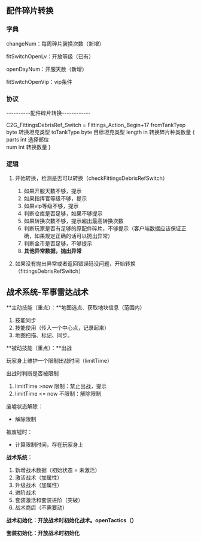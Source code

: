 ## 配件碎片转换

### **字典**

changeNum：每周碎片装换次数（新增）

fitSwitchOpenLv：开放等级（已有）

openDayNum：开服天数（新增）

fitSwitchOpenVip：vip条件

### **协议**

----------配件碎片转换------------

C2G_FittingsDebrisRef_Switch = Fittings_Action_Begin+17
fromTankTyep              byte               转换坦克类型
toTankType                  byte               目标坦克类型
length		    in                   转换碎片种类数量
{
	parts                       int             选择部位  
	num	                    int             转换数量
}

### 逻辑

1. 开始转换，检测是否可以转换（checkFittingsDebrisRefSwitch）

   1. 如果开服天数不够，提示
   2. 如果指挥官等级不够，提示
   3. 如果vip等级不够，提示
   4. 判断仓库是否足够，如果不够提示
   5. 如果转换次数不够，提示超出最高转换次数
   6. 判断玩家是否有足够的原配件碎片，不够提示（客户端数据应该保证正确，如果规定正确的话可以抛出异常）
   7. 判断金币是否足够，不够提示
   8. **其他异常数据，抛出异常**

2. 如果没有抛出异常或者返回错误码没问题，开始转换（fittingsDebrisRefSwitch）

   

## 战术系统-军事雷达战术

**主动技能（重点）：**地图选点、获取地块信息（范围内）

1. 技能同步
2. 技能使用（传入一个中心点，记录起来）
3. 地图扫描、标记、同步。

**被动技能（重点）：**出战

玩家身上维护一个限制出战时间（limitTime）

出战时判断是否被限制

1. limitTime >now  限制：禁止出战，提示
2. limitTime <= now  不限制：解除限制

废墟状态解除：

- 解除限制

被废墟时：

- 计算限制时间，存在玩家身上

**战术系统：**

1. 新增战术数据（初始状态 = 未激活）
2. 激活战术（加属性）
3. 升级战术（加属性）
4. 进阶战术 
5. 套装激活和套装进阶（突破）
6. 战术商店（不需要动）

**战术初始化：开放战术时初始化战术。openTactics（）**

**套装初始化：开放战术时初始化**

